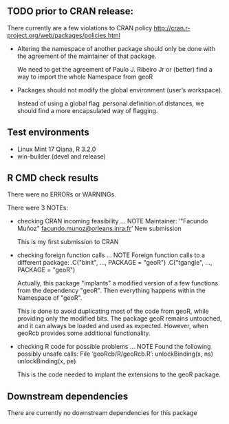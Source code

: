 ## TODO prior to CRAN release:

There currently are a few violations to CRAN policy
http://cran.r-project.org/web/packages/policies.html

* Altering the namespace of another package should only be done with the
agreement of the maintainer of that package.

  We need to get the agreement of Paulo J. Ribeiro Jr <paulojus at ufpr.br> or
  (better) find a way to import the whole Namespace from geoR
  
* Packages should not modify the global environment (user’s workspace). 

  Instead of using a global flag .personal.definition.of.distances, we should
  find a more encapsulated way of flagging.

## Test environments
* Linux Mint 17 Qiana, R 3.2.0
* win-builder (devel and release)

## R CMD check results
There were no ERRORs or WARNINGs.

There were 3 NOTEs:

* checking CRAN incoming feasibility ... NOTE
Maintainer: ‘"Facundo Muñoz" <facundo.munoz@orleans.inra.fr>’
New submission

  This is my first submission to CRAN

* checking foreign function calls ... NOTE
Foreign function calls to a different package:
  .C("binit", ..., PACKAGE = "geoR")
  .C("tgangle", ..., PACKAGE = "geoR")

  Actually, this package "implants" a modified version of a few functions
  from the dependency "geoR". Then everything happens within the Namespace
  of "geoR".
  
  This is done to avoid duplicating most of the code from geoR,
  while providing only the modified bits. The package geoR remains untouched,
  and it can always be loaded and used as expected. However, when geoRcb
  provides some additional functionality.
  
* checking R code for possible problems ... NOTE
Found the following possibly unsafe calls:
File ‘geoRcb/R/geoRcb.R’:
  unlockBinding(x, ns)
  unlockBinding(x, pe)

  This is the code needed to implant the extensions to the geoR package.
  

## Downstream dependencies
There are currently no downstream dependencies for this package
